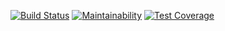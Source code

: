 [![Build Status](https://travis-ci.com/kuskoman/GiraffeCMS-backend-rails.svg?branch=master)](https://travis-ci.com/kuskoman/GiraffeCMS-backend-rails)
[![Maintainability](https://api.codeclimate.com/v1/badges/5365516c3e5989b2d969/maintainability)](https://codeclimate.com/github/kuskoman/GiraffeCMS-backend-rails/maintainability)
[![Test Coverage](https://api.codeclimate.com/v1/badges/5365516c3e5989b2d969/test_coverage)](https://codeclimate.com/github/kuskoman/GiraffeCMS-backend-rails/test_coverage)
